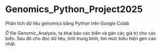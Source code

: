 # Genomics_Python_Project2025
Phân tích dữ liệu genomics bằng Python trên Google Colab


Ở file Genomic_Analysis, ta khai báo các biến và gán các giá trị cho các biến. Sau đó cho đọc dữ liệu, tính trung bình, tìm mức biểu hiện gen cao nhất.
